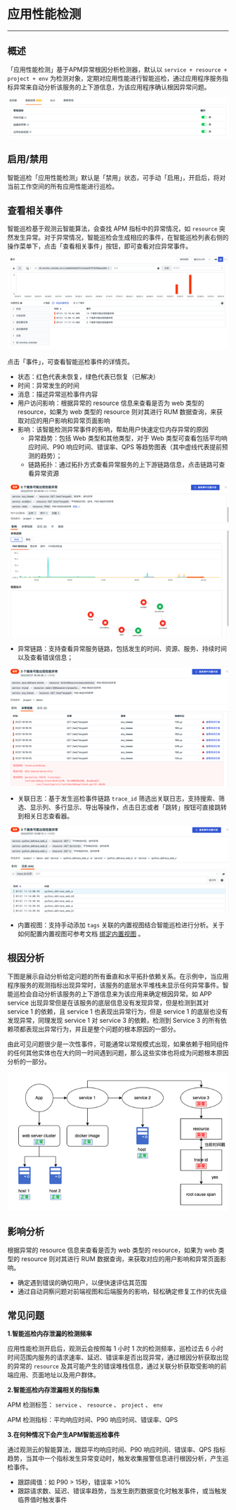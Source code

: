 # 应用性能检测
---

## 概述

「应用性能检测」基于APM异常根因分析检测器，默认以 `service + resource + project + env` 为检测对象，定期对应用性能进行智能巡检，通过应用程序服务指标异常来自动分析该服务的上下游信息，为该应用程序确认根因异常问题。

![](../img/1.bot_obs_1.1.png)

## 启用/禁用

智能巡检「应用性能检测」默认是「禁用」状态，可手动「启用」，开启后，将对当前工作空间的所有应用性能进行巡检。

## 查看相关事件

智能巡检基于观测云智能算法，会查找 APM 指标中的异常情况，如 `resource` 突然发生异常。对于异常情况，智能巡检会生成相应的事件，在智能巡检列表右侧的操作菜单下，点击「查看相关事件」按钮，即可查看对应异常事件。

![](../img/1.bot_obs_9.png)

点击「事件」，可查看智能巡检事件的详情页。

- 状态：红色代表未恢复，绿色代表已恢复（已解决）
- 时间：异常发生的时间
- 消息：描述异常巡检事件内容
- 用户访问影响：根据异常的 resource 信息来查看是否为 web 类型的 resource，如果为 web 类型的 resource 则对其进行 RUM 数据查询，来获取对应的用户影响和异常页面影响
- 影响：该智能检测异常事件的影响，帮助用户快速定位内存异常的原因
    - 异常趋势：包括 Web 类型和其他类型，对于 Web 类型可查看包括平均响应时间、P90 响应时间、错误率、QPS 等趋势图表（其中虚线代表提前预测的趋势）；
    - 链路拓扑：通过拓扑方式查看异常服务的上下游链路信息，点击链路可查看异常资源

![](../img/1.bot_obs_10.3.png)

- 异常链路：支持查看异常服务链路，包括发生的时间、资源、服务、持续时间以及查看错误信息；

![](../img/1.bot_obs_10.2.png)

- 关联日志：基于发生巡检事件链路 `trace_id` 筛选出关联日志，支持搜索、筛选、显示列、多行显示、导出等操作，点击日志或者「跳转」按钮可直接跳转到相关日志查看器。

![](../img/1.bot_obs_11.png)

- 内置视图：支持手动添加 `tags` 关联的内置视图结合智能巡检进行分析。关于如何配置内置视图可参考文档 [绑定内置视图](../management/built-in-view/bind-view.md) 。

## 根因分析

下图是展示自动分析给定问题的所有垂直和水平拓扑依赖关系。在示例中，当应用程序服务的观测指标出现异常时，该服务的底层水平堆栈未显示任何异常事件。智能巡检会自动分析该服务的上下游信息来为该应用来确定根因异常。如 APP service 出现异常但是在该服务的底层信息没有发现异常，但是检测到其对 service 1 的依赖，且 service 1 也表现出异常行为，但是 service 1 的底层也没有发现异常，同理发现 service 1 对 service 3 的依赖，检测到 Service 3 的所有依赖项都表现出异常行为，并且是整个问题的根本原因的一部分。

由此可见问题很少是一次性事件，可能通常以常规模式出现，如果依赖于相同组件的任何其他实体也在大约同一时间遇到问题，那么这些实体也将成为问题根本原因分析的一部分。

![](../img/1.bot_obs_12.png)



## 影响分析

根据异常的 resource 信息来查看是否为 web 类型的 resource，如果为 web 类型的 resource 则对其进行 RUM 数据查询，来获取对应的用户影响和异常页面影响。

- 确定遇到错误的确切用户，以便快速评估其范围
- 通过自动洞察问题对前端视图和后端服务的影响，轻松确定修复工作的优先级



## 常见问题

**1.智能巡检内存泄漏的检测频率**

应用性能检测开启后，观测云会按照每 1 小时 1 次的检测频率，巡检过去 6 小时时间范围内服务的请求速率、延迟、错误率是否出现异常，通过根因分析获取出现的异常的 `resource` 及其可能产生的错误堆栈信息，通过关联分析获取受影响的前端应用、页面地址以及用户群体。

**2.智能巡检内存泄漏相关的指标集**

APM 检测标签： `service` 、 `resource` 、 `project` 、 `env` 

APM 检测指标：平均响应时间、P90 响应时间、错误率、QPS



**3.在何种情况下会产生APM智能巡检事件**

通过观测云的智能算法，跟踪平均响应时间、P90 响应时间、错误率、QPS 指标趋势，当其中一个指标发生异常变动时，触发收集报警信息进行根因分析，产生巡检事件。

- 跟踪阈值：如 P90 > 15秒，错误率 >10%
- 跟踪请求数、延迟、错误率趋势，当发生剧烈数据变化时触发事件，或当触发临界值时触发事件
